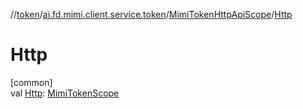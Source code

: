 //[token](../../../index.md)/[ai.fd.mimi.client.service.token](../index.md)/[MimiTokenHttpApiScope](index.md)/[Http](-http.md)

# Http

[common]\
val [Http](-http.md): [MimiTokenScope](../-mimi-token-scope/index.md)
